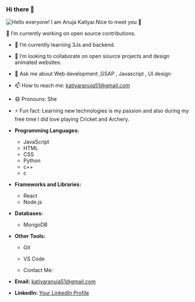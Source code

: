 ### Hi there 👋
![Hello everyone! I am Anuja Katiyar.Nice to meet you 🤩 ](107698101-10797e00-6cda-11eb-8357-b7808d66151a.gif)

<!--
**anujakatiyar/anujakatiyar** is a ✨ _special_ ✨ repository because its `README.md` (this file) appears on your GitHub profile.

Here are some ideas to get you started:

- 🔭 I’m currently working on ...
- 🌱 I’m currently learning ...
- 👯 I’m looking to collaborate on ...
- 🤔 I’m looking for help with ...
- 💬 Ask me about ...
- 📫 How to reach me: ...
- 😄 Pronouns: ...
- ⚡ Fun fact: ...
-->
 🔭 I’m currently working on open source contributions.
- 🌱 I’m currently learning  3Js and backend.
- 👯 I’m looking to collaborate on open siource projects and design animated websites.
- 💬 Ask me about Web development ,GSAP , Javascript , UI design
- 📫 How to reach me: katiyaranuja51@gmail.com
- 😄 Pronouns: She
- ⚡ Fun fact: Learning new technologies is my passion and also during my free time I did love playing Cricket and Archery.

  
- **Programming Languages:**
  - JavaScript
  - HTML
  - CSS
  - Python
  - c++
  - c
    

- **Frameworks and Libraries:**
  - React
  - Node.js

- **Databases:**
  - MongoDB
  

- **Other Tools:**
  - Git
  - VS Code
 
  - Contact Me:

- **Email:** katiyaranuja51@gmail.com
- **LinkedIn:** [Your LinkedIn Profile](https://www.linkedin.com/in/anujakatiyar/)
